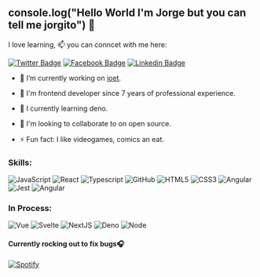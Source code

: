 ## console.log("Hello World I'm Jorge but you can tell me jorgito") 👋

I love learning, 📫  you can conncet with me here:

[![Twitter Badge](https://img.shields.io/badge/-jorge-blue?style=plastic&logo=Twitter&logoColor=white&link=https://twitter.com/Sjorge23/)](https://twitter.com/Sjorge23)
[![Facebook Badge](https://img.shields.io/badge/-jorge-blue?style=plastic&logo=Facebook&logoColor=white&link=https://www.facebook.com/jorge.mejiamichay/)](https://www.facebook.com/jorge.mejiamichay/)
[![Linkedin Badge](https://img.shields.io/badge/-jorge-blue?style=plastic&logo=Linkedin&logoColor=white&link=https://www.linkedin.com/in/jorge-mej%C3%ADa-b39824103/)](https://www.linkedin.com/in/jorge-mej%C3%ADa-b39824103/)

- 🔭 I’m currently working on [ioet](https://www.ioet.com/).
- 💬 I'm frontend developer since 7 years of professional experience. 

- 🌱 I currently learning deno.

- 👯 I'm looking to collaborate to on open source. 

- ⚡️ Fun fact: I like videogames, comics an eat.

### Skills:

![JavaScript](https://img.shields.io/badge/JavaScript-323330?style=for-the-badge&logo=javascript&logoColor=F7DF1E) ![React](https://img.shields.io/badge/React-20232A?style=for-the-badge&logo=react&logoColor=61DAFB)  ![Typescript](	https://img.shields.io/badge/TypeScript-007ACC?style=for-the-badge&logo=typescript&logoColor=white) ![GitHub](	https://img.shields.io/badge/GitHub-100000?style=for-the-badge&logo=github&logoColor=white)  ![HTML5](https://img.shields.io/badge/HTML5-E34F26?style=for-the-badge&logo=html5&logoColor=white)
  ![CSS3](https://img.shields.io/badge/CSS3-1572B6?style=for-the-badge&logo=css3&logoColor=white) ![Angular](https://img.shields.io/badge/Angular-DD0031?style=for-the-badge&logo=angular&logoColor=white)   ![Jest](	https://img.shields.io/badge/Jest-C21325?style=for-the-badge&logo=jest&logoColor=white) ![Angular](https://img.shields.io/badge/Angular-DD0031?style=for-the-badge&logo=angular&logoColor=white)

### In Process:

![Vue](https://img.shields.io/badge/Vue.js-35495E?style=for-the-badge&logo=vuedotjs&logoColor=4FC08D) ![Svelte](https://img.shields.io/badge/Svelte-4A4A55?style=for-the-badge&logo=svelte&logoColor=FF3E00) ![NextJS](	https://img.shields.io/badge/next.js-000000?style=for-the-badge&logo=nextdotjs&logoColor=white) ![Deno](	https://img.shields.io/badge/Deno-464647?style=for-the-badge&logo=deno&logoColor=white) ![Node](https://img.shields.io/badge/Node.js-339933?style=for-the-badge&logo=nodedotjs&logoColor=white)

#### Currently rocking out  to  fix bugs🎧️
[![Spotify](https://skywalker-utilities.vercel.app/api/spotify?background_color=0f0f0f)](https://open.spotify.com/track/7FriPHzt3ALYFQhJdca1UL?si=701c8a30bec94086)
<!--
<!--
**Sjlmejia/Sjlmejia** is a ✨ _special_ ✨ repository because its `README.md` (this file) appears on your GitHub profile.

Here are some ideas to get you started:

- 🔭 I’m currently working on ...
-  I’m currently learning ...
- 👯 I’m looking to collaborate on ...
- 🤔 I’m looking for help with ...
- 💬 Ask me about ...
- 📫 How to reach me: ...
- 😄 Pronouns: ...
- ⚡ Fun fact: ...
-->

